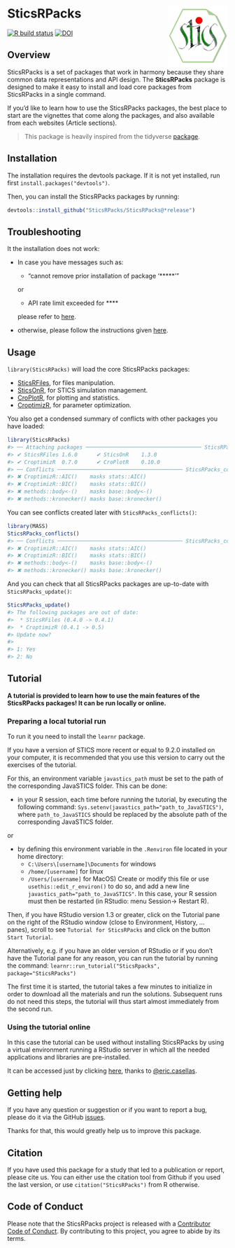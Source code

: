 
<!-- README.md is generated from README.Rmd. Please edit that file -->

# SticsRPacks <a href='https://sticsrpacks.github.io/SticsRPacks/'><img src='man/figures/logo.png' align="right" height="138.5" /></a>

<!-- badges: start -->

[![R build
status](https://github.com/SticsRPacks/SticsRPacks/actions/workflows/check-standard.yaml/badge.svg)](https://github.com/SticsRPacks/SticsRPacks/actions/workflows/check-standard.yaml)
[![DOI](https://zenodo.org/badge/223148621.svg)](https://zenodo.org/badge/latestdoi/223148621)
<!-- badges: end -->

## Overview

SticsRPacks is a set of packages that work in harmony because they share
common data representations and API design. The **SticsRPacks** package
is designed to make it easy to install and load core packages from
SticsRPacks in a single command.

If you’d like to learn how to use the SticsRPacks packages, the best
place to start are the vignettes that come along the packages, and also
available from each websites (Article sections).

> This package is heavily inspired from the tidyverse
> [package](https://github.com/tidyverse/tidyverse).

## Installation

The installation requires the devtools package. If it is not yet
installed, run first `install.packages("devtools")`.

Then, you can install the SticsRPacks packages by running:

``` r
devtools::install_github("SticsRPacks/SticsRPacks@*release")
```

## Troubleshooting

It the installation does not work:

- In case you have messages such as:

  - “cannot remove prior installation of package ‘\*\*\*\*\*’”

  or

  - API rate limit exceeded for \*\*\*\*

  please refer to
  [here](https://github.com/SticsRPacks/documentation/blob/master/github_install.md).

- otherwise, please follow the instructions given
  [here](https://github.com/SticsRPacks/SticsRPacks/issues/1#event-2864068985).

## Usage

`library(SticsRPacks)` will load the core SticsRPacks packages:

- [SticsRFiles](https://github.com/SticsRPacks/SticsRFiles), for files
  manipulation.  
- [SticsOnR](https://github.com/SticsRPacks/SticsOnR), for STICS
  simulation management.  
- [CroPlotR](https://github.com/SticsRPacks/CroPlotR), for plotting and
  statistics.  
- [CroptimizR](https://github.com/SticsRPacks/CroptimizR), for parameter
  optimization.

You also get a condensed summary of conflicts with other packages you
have loaded:

``` r
library(SticsRPacks)
#> ── Attaching packages ───────────────────────────────────── SticsRPacks 0.9.0 ──
#> ✔ SticsRFiles 1.6.0      ✔ SticsOnR    1.3.0 
#> ✔ CroptimizR  0.7.0      ✔ CroPlotR    0.10.0
#> ── Conflicts ──────────────────────────────────────── SticsRPacks_conflicts() ──
#> ✖ CroptimizR::AIC()    masks stats::AIC()
#> ✖ CroptimizR::BIC()    masks stats::BIC()
#> ✖ methods::body<-()    masks base::body<-()
#> ✖ methods::kronecker() masks base::kronecker()
```

You can see conflicts created later with `SticsRPacks_conflicts()`:

``` r
library(MASS)
SticsRPacks_conflicts()
#> ── Conflicts ──────────────────────────────────────── SticsRPacks_conflicts() ──
#> ✖ CroptimizR::AIC()    masks stats::AIC()
#> ✖ CroptimizR::BIC()    masks stats::BIC()
#> ✖ methods::body<-()    masks base::body<-()
#> ✖ methods::kronecker() masks base::kronecker()
```

And you can check that all SticsRPacks packages are up-to-date with
`SticsRPacks_update()`:

``` r
SticsRPacks_update()
#> The following packages are out of date:
#>  * SticsRFiles (0.4.0 -> 0.4.1)
#>  * CroptimizR (0.4.1 -> 0.5)
#> Update now?
#>
#> 1: Yes
#> 2: No
```

## Tutorial

**A tutorial is provided to learn how to use the main features of the
SticsRPacks packages! It can be run locally or online.**

### Preparing a local tutorial run

To run it you need to install the `learnr` package.

If you have a version of STICS more recent or equal to 9.2.0 installed
on your computer, it is recommended that you use this version to carry
out the exercises of the tutorial.

For this, an environment variable `javastics_path` must be set to the
path of the corresponding JavaSTICS folder. This can be done:

- in your R session, each time before running the tutorial, by executing
  the following command:
  `Sys.setenv(javastics_path="path_to_JavaSTICS")`, where
  `path_to_JavaSTICS` should be replaced by the absolute path of the
  corresponding JavaSTICS folder.

or

- by defining this environment variable in the `.Renviron` file located
  in your home directory:
  - `C:\Users\[username]\Documents` for windows
  - `/home/[username]` for linux
  - `/Users/[username]` for MacOS) Create or modify this file or use
    `usethis::edit_r_environ()` to do so, and add a new line
    `javastics_path="path_to_JavaSTICS"`. In this case, your R session
    must then be restarted (in RStudio: menu Session-\> Restart R).

Then, if you have RStudio version 1.3 or greater, click on the Tutorial
pane on the right of the RStudio window (close to Environment, History,
… panes), scroll to see `Tutorial for SticsRPacks` and click on the
button `Start Tutorial`.

Alternatively, e.g. if you have an older version of RStudio or if you
don’t have the Tutorial pane for any reason, you can run the tutorial by
running the command:
`learnr::run_tutorial("SticsRpacks", package="SticsRPacks")`

The first time it is started, the tutorial takes a few minutes to
initialize in order to download all the materials and run the solutions.
Subsequent runs do not need this steps, the tutorial will thus start
almost immediately from the second run.

### Using the tutorial online

In this case the tutorial can be used without installing SticsRPacks by
using a virtual environment running a RStudio server in which all the
needed applications and libraries are pre-installed.

It can be accessed just by clicking
[here](https://mybinder.org/v2/git/https%3A%2F%2Fforge.inrae.fr%2Fstics-formation%2Fsticsrpacks-binder.git/v0.9.0?urlpath=rstudio),
thanks to [@eric.casellas](https://forge.inrae.fr/eric.casellas).

## Getting help

If you have any question or suggestion or if you want to report a bug,
please do it via the GitHub
[issues](https://github.com/SticsRPacks/SticsRPacks/issues).

Thanks for that, this would greatly help us to improve this package.

## Citation

If you have used this package for a study that led to a publication or
report, please cite us. You can either use the citation tool from Github
if you used the last version, or use `citation("SticsRPacks")` from R
otherwise.

## Code of Conduct

Please note that the SticsRPacks project is released with a [Contributor
Code of
Conduct](https://github.com/SticsRPacks/.github/blob/master/CODE_OF_CONDUCT.md).
By contributing to this project, you agree to abide by its terms.
